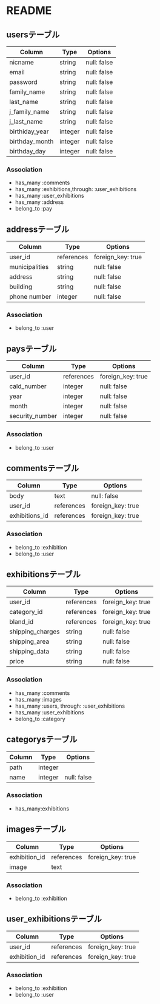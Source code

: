# README

## usersテーブル

|Column|Type|Options|
|------|----|-------|
|nicname|string|null: false|
|email|string|null: false|
|password|string|null: false|
|family_name|string|null: false|
|last_name|string|null: false|
|j_family_name|string|null: false|
|j_last_name|string|null: false|
|birthiday_year|integer|null: false|
|birthday_month|integer|null: false|
|birthday_day|integer|null: false|

### Association
- has_many :comments
- has_many :exhibitions,through: :user_exhibitions
- has_many :user_exhibitions
- has_many :address
- belong_to :pay


## addressテーブル

|Column|Type|Options|
|------|----|-------|
|user_id|references|foreign_key: true|
|municipalities|string|null: false|
|address|string|null: false|
|building|string|null: false|
|phone number|integer|null: false|

### Association
- belong_to :user

## paysテーブル

|Column|Type|Options|
|------|----|-------|
|user_id|references|foreign_key: true|
|cald_number|integer|null: false|
|year|integer|null: false|
|month|integer|null: false|
|security_number|integer|null: false|

### Association
- belong_to :user


## commentsテーブル

|Column|Type|Options|
|------|----|-------|
|body|text|null: false|
|user_id|references|foreign_key: true|
|exhibitions_id|references|foreign_key: true|

### Association
- belong_to :exhibition
- belong_to :user

## exhibitionsテーブル

|Column|Type|Options|
|------|----|-------|
|user_id|references|foreign_key: true|
|category_id|references|foreign_key: true|
|bland_id|references|foreign_key: true|
|shipping_charges|string|null: false|
|shipping_area|string|null: false|
|shipping_data|string|null: false|
|price|string|null: false|

### Association
- has_many :comments
- has_many :images
- has_many :users, through: :user_exhibitions
- has_many :user_exhibitions
- belong_to :category

## categorysテーブル

|Column|Type|Options|
|------|----|-------|
|path|integer|
|name|integer|null: false|

### Association
- has_many:exhibitions

## imagesテーブル

|Column|Type|Options|
|------|----|-------|
|exhibition_id|references|foreign_key: true|
|image|text|

### Association
- belong_to :exhibition


## user_exhibitionsテーブル

|Column|Type|Options|
|------|----|-------|
|user_id|references|foreign_key: true|
|exhibition_id|references|foreign_key: true|

### Association
- belong_to :exhibition
- belong_to :user

